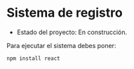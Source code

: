 <h1> Sistema de registro </h1>

-  Estado del proyecto: En construcción.

Para ejecutar el sistema debes poner:

```npm install react```
